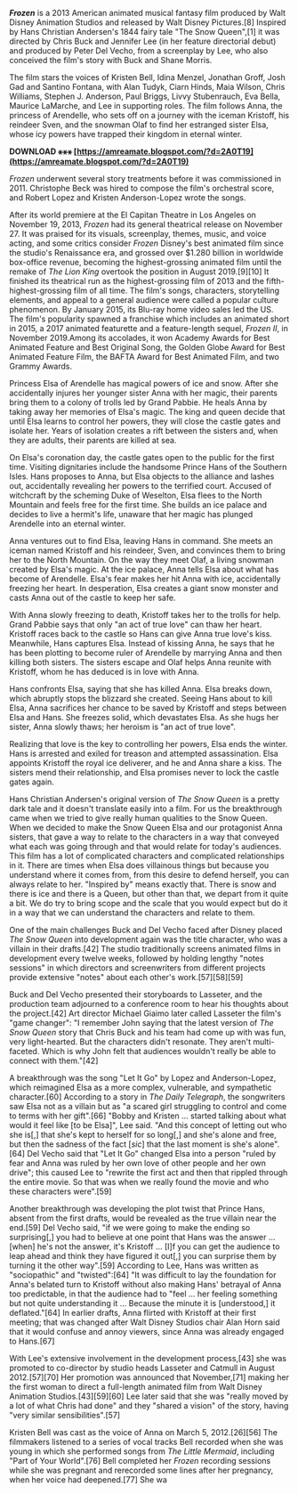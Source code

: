 ***Frozen*** is a 2013 American animated musical fantasy film produced by Walt Disney Animation Studios and released by Walt Disney Pictures.[8] Inspired by Hans Christian Andersen's 1844 fairy tale "The Snow Queen",[1] it was directed by Chris Buck and Jennifer Lee (in her feature directorial debut) and produced by Peter Del Vecho, from a screenplay by Lee, who also conceived the film's story with Buck and Shane Morris.
 
The film stars the voices of Kristen Bell, Idina Menzel, Jonathan Groff, Josh Gad and Santino Fontana, with Alan Tudyk, Ciarn Hinds, Maia Wilson, Chris Williams, Stephen J. Anderson, Paul Briggs, Livvy Stubenrauch, Eva Bella, Maurice LaMarche, and Lee in supporting roles. The film follows Anna, the princess of Arendelle, who sets off on a journey with the iceman Kristoff, his reindeer Sven, and the snowman Olaf to find her estranged sister Elsa, whose icy powers have trapped their kingdom in eternal winter.
 
**DOWNLOAD ⚹⚹⚹ [https://amreamate.blogspot.com/?d=2A0T19](https://amreamate.blogspot.com/?d=2A0T19)**


 
*Frozen* underwent several story treatments before it was commissioned in 2011. Christophe Beck was hired to compose the film's orchestral score, and Robert Lopez and Kristen Anderson-Lopez wrote the songs.
 
After its world premiere at the El Capitan Theatre in Los Angeles on November 19, 2013, *Frozen* had its general theatrical release on November 27. It was praised for its visuals, screenplay, themes, music, and voice acting, and some critics consider *Frozen* Disney's best animated film since the studio's Renaissance era, and grossed over $1.280 billion in worldwide box-office revenue, becoming the highest-grossing animated film until the remake of *The Lion King* overtook the position in August 2019.[9][10] It finished its theatrical run as the highest-grossing film of 2013 and the fifth-highest-grossing film of all time. The film's songs, characters, storytelling elements, and appeal to a general audience were called a popular culture phenomenon. By January 2015, its Blu-ray home video sales led the US. The film's popularity spawned a franchise which includes an animated short in 2015, a 2017 animated featurette and a feature-length sequel, *Frozen II*, in November 2019.Among its accolades, it won Academy Awards for Best Animated Feature and Best Original Song, the Golden Globe Award for Best Animated Feature Film, the BAFTA Award for Best Animated Film, and two Grammy Awards.
 
Princess Elsa of Arendelle has magical powers of ice and snow. After she accidentally injures her younger sister Anna with her magic, their parents bring them to a colony of trolls led by Grand Pabbie. He heals Anna by taking away her memories of Elsa's magic. The king and queen decide that until Elsa learns to control her powers, they will close the castle gates and isolate her. Years of isolation creates a rift between the sisters and, when they are adults, their parents are killed at sea.
 
On Elsa's coronation day, the castle gates open to the public for the first time. Visiting dignitaries include the handsome Prince Hans of the Southern Isles. Hans proposes to Anna, but Elsa objects to the alliance and lashes out, accidentally revealing her powers to the terrified court. Accused of witchcraft by the scheming Duke of Weselton, Elsa flees to the North Mountain and feels free for the first time. She builds an ice palace and decides to live a hermit's life, unaware that her magic has plunged Arendelle into an eternal winter.
 
Anna ventures out to find Elsa, leaving Hans in command. She meets an iceman named Kristoff and his reindeer, Sven, and convinces them to bring her to the North Mountain. On the way they meet Olaf, a living snowman created by Elsa's magic. At the ice palace, Anna tells Elsa about what has become of Arendelle. Elsa's fear makes her hit Anna with ice, accidentally freezing her heart. In desperation, Elsa creates a giant snow monster and casts Anna out of the castle to keep her safe.

With Anna slowly freezing to death, Kristoff takes her to the trolls for help. Grand Pabbie says that only "an act of true love" can thaw her heart. Kristoff races back to the castle so Hans can give Anna true love's kiss. Meanwhile, Hans captures Elsa. Instead of kissing Anna, he says that he has been plotting to become ruler of Arendelle by marrying Anna and then killing both sisters. The sisters escape and Olaf helps Anna reunite with Kristoff, whom he has deduced is in love with Anna.
 
Hans confronts Elsa, saying that she has killed Anna. Elsa breaks down, which abruptly stops the blizzard she created. Seeing Hans about to kill Elsa, Anna sacrifices her chance to be saved by Kristoff and steps between Elsa and Hans. She freezes solid, which devastates Elsa. As she hugs her sister, Anna slowly thaws; her heroism is "an act of true love".
 
Realizing that love is the key to controlling her powers, Elsa ends the winter. Hans is arrested and exiled for treason and attempted assassination. Elsa appoints Kristoff the royal ice deliverer, and he and Anna share a kiss. The sisters mend their relationship, and Elsa promises never to lock the castle gates again.
 
Hans Christian Andersen's original version of *The Snow Queen* is a pretty dark tale and it doesn't translate easily into a film. For us the breakthrough came when we tried to give really human qualities to the Snow Queen. When we decided to make the Snow Queen Elsa and our protagonist Anna sisters, that gave a way to relate to the characters in a way that conveyed what each was going through and that would relate for today's audiences. This film has a lot of complicated characters and complicated relationships in it. There are times when Elsa does villainous things but because you understand where it comes from, from this desire to defend herself, you can always relate to her. "Inspired by" means exactly that. There is snow and there is ice and there is a Queen, but other than that, we depart from it quite a bit. We do try to bring scope and the scale that you would expect but do it in a way that we can understand the characters and relate to them.
 
One of the main challenges Buck and Del Vecho faced after Disney placed *The Snow Queen* into development again was the title character, who was a villain in their drafts.[42] The studio traditionally screens animated films in development every twelve weeks, followed by holding lengthy "notes sessions" in which directors and screenwriters from different projects provide extensive "notes" about each other's work.[57][58][59]
 
Buck and Del Vecho presented their storyboards to Lasseter, and the production team adjourned to a conference room to hear his thoughts about the project.[42] Art director Michael Giaimo later called Lasseter the film's "game changer": "I remember John saying that the latest version of *The Snow Queen* story that Chris Buck and his team had come up with was fun, very light-hearted. But the characters didn't resonate. They aren't multi-faceted. Which is why John felt that audiences wouldn't really be able to connect with them."[42]
 
A breakthrough was the song "Let It Go" by Lopez and Anderson-Lopez, which reimagined Elsa as a more complex, vulnerable, and sympathetic character.[60] According to a story in *The Daily Telegraph*, the songwriters saw Elsa not as a villain but as "a scared girl struggling to control and come to terms with her gift".[66] "Bobby and Kristen ... started talking about what would it feel like [to be Elsa]", Lee said. "And this concept of letting out who she is[,] that she's kept to herself for so long[,] and she's alone and free, but then the sadness of the fact [*sic*] that the last moment is she's alone".[64] Del Vecho said that "Let It Go" changed Elsa into a person "ruled by fear and Anna was ruled by her own love of other people and her own drive"; this caused Lee to "rewrite the first act and then that rippled through the entire movie. So that was when we really found the movie and who these characters were".[59]
 
Another breakthrough was developing the plot twist that Prince Hans, absent from the first drafts, would be revealed as the true villain near the end.[59] Del Vecho said, "if we were going to make the ending so surprising[,] you had to believe at one point that Hans was the answer ... [when] he's not the answer, it's Kristoff ... [I]f you can get the audience to leap ahead and think they have figured it out[,] you can surprise them by turning it the other way".[59] According to Lee, Hans was written as "sociopathic" and "twisted":[64] "It was difficult to lay the foundation for Anna's belated turn to Kristoff without also making Hans' betrayal of Anna too predictable, in that the audience had to "feel ... her feeling something but not quite understanding it ... Because the minute it is [understood,] it deflated."[64] In earlier drafts, Anna flirted with Kristoff at their first meeting; that was changed after Walt Disney Studios chair Alan Horn said that it would confuse and annoy viewers, since Anna was already engaged to Hans.[67]
 
With Lee's extensive involvement in the development process,[43] she was promoted to co-director by studio heads Lasseter and Catmull in August 2012.[57][70] Her promotion was announced that November,[71] making her the first woman to direct a full-length animated film from Walt Disney Animation Studios.[43][59][60] Lee later said that she was "really moved by a lot of what Chris had done" and they "shared a vision" of the story, having "very similar sensibilities".[57]
 
Kristen Bell was cast as the voice of Anna on March 5, 2012.[26][56] The filmmakers listened to a series of vocal tracks Bell recorded when she was young in which she performed songs from *The Little Mermaid*, including "Part of Your World".[76] Bell completed her *Frozen* recording sessions while she was pregnant and rerecorded some lines after her pregnancy, when her voice had deepened.[77] She wa